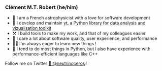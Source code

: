 ### Clément M.T. Robert (he/him)

- 🌟 I am a French astrophysicist with a love for software development
- 🎨 I develop and maintain [yt, a Python library for data analysis and vizualisation
toolkit](https://github.com/yt-project/yt)
- ⚒️ I build tools to make my work, and that of my colleagues easier
- 🏅 I care a lot about software quality, user experience, and performance
- 👨‍🎓 I'm always eager to learn new things !
- 🦾 I tend to do most things in Python, but I also have experience with
performance-efficient languages like C++

Follow me on Twitter [🦏  @neutrinoceros](https://twitter.com/neutrinoceros) !

<!--
**neutrinoceros/neutrinoceros** is a ✨ _special_ ✨ repository because its `README.md` (this file) appears on your GitHub profile.

Here are some ideas to get you started:

- 🔭 I’m currently working on ...
- 🌱 I’m currently learning ...
- 👯 I’m looking to collaborate on ...
- 🤔 I’m looking for help with ...
- 💬 Ask me about ...
- 📫 How to reach me: ...
- 😄 Pronouns: ...
- ⚡ Fun fact: ...
-->
